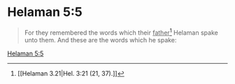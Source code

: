 # Helaman 5:5

> For they remembered the words which their <u>father</u>[^a] Helaman spake unto them. And these are the words which he spake:

[Helaman 5:5](https://www.churchofjesuschrist.org/study/scriptures/bofm/hel/5?lang=eng&id=p5#p5)


[^a]: [[Helaman 3.21|Hel. 3:21 (21, 37).]]
